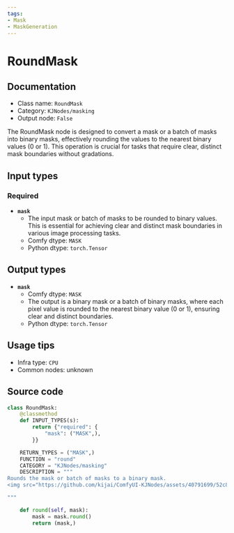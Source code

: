 ```yaml
---
tags:
- Mask
- MaskGeneration
---
```


# RoundMask
## Documentation
- Class name: `RoundMask`
- Category: `KJNodes/masking`
- Output node: `False`

The RoundMask node is designed to convert a mask or a batch of masks into binary masks, effectively rounding the values to the nearest binary values (0 or 1). This operation is crucial for tasks that require clear, distinct mask boundaries without gradations.
## Input types
### Required
- **`mask`**
    - The input mask or batch of masks to be rounded to binary values. This is essential for achieving clear and distinct mask boundaries in various image processing tasks.
    - Comfy dtype: `MASK`
    - Python dtype: `torch.Tensor`
## Output types
- **`mask`**
    - Comfy dtype: `MASK`
    - The output is a binary mask or a batch of binary masks, where each pixel value is rounded to the nearest binary value (0 or 1), ensuring clear and distinct boundaries.
    - Python dtype: `torch.Tensor`
## Usage tips
- Infra type: `CPU`
- Common nodes: unknown


## Source code
```python
class RoundMask:
    @classmethod
    def INPUT_TYPES(s):
        return {"required": {
            "mask": ("MASK",),  
        }}

    RETURN_TYPES = ("MASK",)
    FUNCTION = "round"
    CATEGORY = "KJNodes/masking"
    DESCRIPTION = """
Rounds the mask or batch of masks to a binary mask.  
<img src="https://github.com/kijai/ComfyUI-KJNodes/assets/40791699/52c85202-f74e-4b96-9dac-c8bda5ddcc40" width="300" height="250" alt="RoundMask example">

"""

    def round(self, mask):
        mask = mask.round()
        return (mask,)

```
